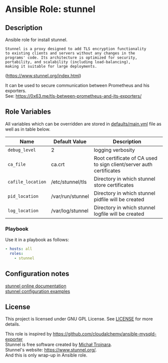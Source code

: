 
# Ansible Role: stunnel

## Description

Ansible role for install stunnel.

    Stunnel is a proxy designed to add TLS encryption functionality
    to existing clients and servers without any changes in the
    programs' code. Its architecture is optimized for security,
    portability, and scalability (including load-balancing),
    making it suitable for large deployments.
(https://www.stunnel.org/index.html)

It can be used to secure communication between Prometheus and his exporters.  
See: https://0x63.me/tls-between-prometheus-and-its-exporters/

## Role Variables

All variables which can be overridden are stored in [defaults/main.yml](defaults/main.yml) file as well as in table below.

| Name           | Default Value | Description                        |
| -------------- | ------------- | -----------------------------------|
| `debug_level` | 2 | logging verbosity |
| `ca_file` | ca.crt | Root certificate of CA used to sign client/server auth certificates |
| `cafile_location` | /etc/stunnel/tls | Directory in which stunnel store certificates |
| `pid_location` | /var/run/stunnel | Directory in which stunnel pidfile will be created |
| `log_location` | /var/log/stunnel | Directory in which stunnel logfile will be created |

### Playbook

Use it in a playbook as follows:

```yaml
- hosts: all
  roles:
    - stunnel
```

## Configuration notes
[stunnel online documentation](https://www.stunnel.org/docs.html)  
[stunnel configuration examples](https://www.stunnel.org/examples.html)

## License

This project is licensed under GNU GPL License. See [LICENSE](/LICENSE) for more details.

This role is inspired by https://github.com/cloudalchemy/ansible-mysqld-exporter  
Stunnel is free software created by [Michał Trojnara](http://mike.mirt.net/).  
Stunnel's website: https://www.stunnel.org/.  
And this is only wrap-up in Ansible role.
